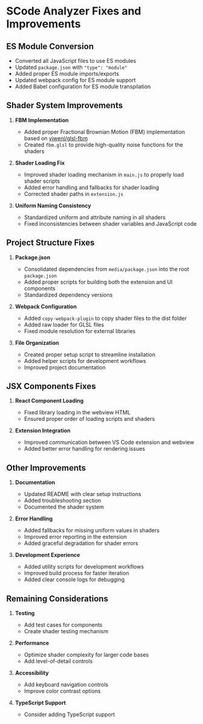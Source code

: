 # SCode Analyzer Fixes and Improvements

## ES Module Conversion

- Converted all JavaScript files to use ES modules
- Updated `package.json` with `"type": "module"`
- Added proper ES module imports/exports
- Updated webpack config for ES module support
- Added Babel configuration for ES module transpilation

## Shader System Improvements

1. **FBM Implementation**
   - Added proper Fractional Brownian Motion (FBM) implementation based on [yiwenl/glsl-fbm](https://github.com/yiwenl/glsl-fbm)
   - Created `fbm.glsl` to provide high-quality noise functions for the shaders

2. **Shader Loading Fix**
   - Improved shader loading mechanism in `main.js` to properly load shader scripts
   - Added error handling and fallbacks for shader loading
   - Corrected shader paths in `extension.js`

3. **Uniform Naming Consistency**
   - Standardized uniform and attribute naming in all shaders
   - Fixed inconsistencies between shader variables and JavaScript code

## Project Structure Fixes

1. **Package.json**
   - Consolidated dependencies from `media/package.json` into the root `package.json`
   - Added proper scripts for building both the extension and UI components
   - Standardized dependency versions

2. **Webpack Configuration**
   - Added `copy-webpack-plugin` to copy shader files to the dist folder
   - Added raw loader for GLSL files
   - Fixed module resolution for external libraries

3. **File Organization**
   - Created proper setup script to streamline installation
   - Added helper scripts for development workflows
   - Improved project documentation

## JSX Components Fixes

1. **React Component Loading**
   - Fixed library loading in the webview HTML
   - Ensured proper order of loading scripts and shaders

2. **Extension Integration**
   - Improved communication between VS Code extension and webview
   - Added better error handling for rendering issues

## Other Improvements

1. **Documentation**
   - Updated README with clear setup instructions
   - Added troubleshooting section
   - Documented the shader system

2. **Error Handling**
   - Added fallbacks for missing uniform values in shaders
   - Improved error reporting in the extension
   - Added graceful degradation for shader errors

3. **Development Experience**
   - Added utility scripts for development workflows
   - Improved build process for faster iteration
   - Added clear console logs for debugging

## Remaining Considerations

1. **Testing**
   - Add test cases for components
   - Create shader testing mechanism

2. **Performance**
   - Optimize shader complexity for larger code bases
   - Add level-of-detail controls

3. **Accessibility**
   - Add keyboard navigation controls
   - Improve color contrast options

4. **TypeScript Support**
   - Consider adding TypeScript support 